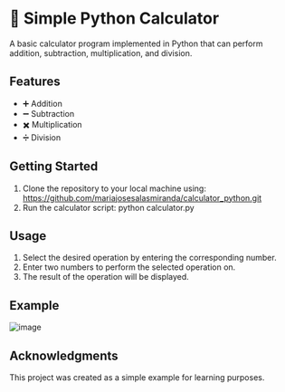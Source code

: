 # 🧮 Simple Python Calculator 

A basic calculator program implemented in Python that can perform addition, subtraction, multiplication, and division.

## Features

- ➕ Addition
- ➖ Subtraction
- ✖️ Multiplication
- ➗ Division

## Getting Started

1. Clone the repository to your local machine using: https://github.com/mariajosesalasmiranda/calculator_python.git
2. Run the calculator script: python calculator.py
   
## Usage

1. Select the desired operation by entering the corresponding number.
2. Enter two numbers to perform the selected operation on.
3. The result of the operation will be displayed.

## Example

![image](https://github.com/mariajosesalasmiranda/calculator/assets/129628251/e551c861-82d9-4c1a-949d-a20a91b19da9)


## Acknowledgments

This project was created as a simple example for learning purposes.



